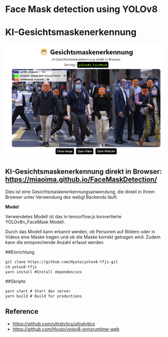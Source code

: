 # Face Mask detection using YOLOv8
# KI-Gesichtsmaskenerkennung

<p align="center">
  <img src="./sample.png" />
</p>

**KI-Gesichtsmaskenerkennung direkt in Browser:**
https://miaoima.github.io/FaceMaskDetection/
---

Dies ist eine Gesichtsmaskenerkennungsanwendung, die direkt in Ihrem Browser unter Verwendung des webgl Backends läuft.

**Model**

Verwendetes Modell ist das in tensorflow.js konvertierte YOLOv8n_FaceMask Modell.

Durch das Modell kann erkannt werden, ob Personen auf Bildern oder in Videos eine Maske tragen und ob die Maske korrekt getragen wird. 
Zudem kann die entsprechende Anzahl erfasst werden.

##Einrichtung

```shell
git clone https://github.com/Hyuto/yolov8-tfjs.git
cd yolov8-tfjs
yarn install #Install dependencies
```

##Skripte

```shell
yarn start # Start dev server
yarn build # Build for productions
```

## Reference

- https://github.com/ultralytics/ultralytics
- https://github.com/Hyuto/yolov8-onnxruntime-web
